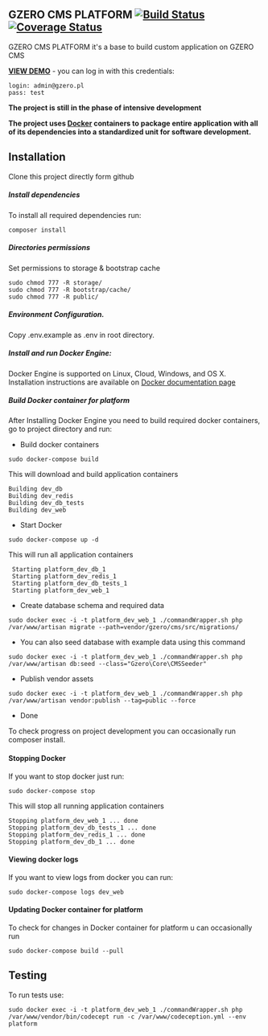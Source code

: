 ## GZERO CMS PLATFORM [![Build Status](https://travis-ci.org/GrupaZero/platform.png?branch=master)](https://travis-ci.org/GrupaZero/platform) [![Coverage Status](https://coveralls.io/repos/GrupaZero/platform/badge.svg?branch=master&service=github)](https://coveralls.io/github/GrupaZero/platform?branch=master)

GZERO CMS PLATFORM it's a base to build custom application on GZERO CMS

**[VIEW DEMO](http://staging.gzero.pl/en)** - you can log in with this credentials:

```
login: admin@gzero.pl
pass: test
```

**The project is still in the phase of intensive development**

**The project uses [Docker](https://www.docker.com/what-docker) containers to package entire application with all of its dependencies into a standardized unit for 
software development.**

## Installation

Clone this project directly form github

##### Install dependencies
To install all required dependencies run:
```
composer install
```

##### Directories permissions
Set permissions to storage & bootstrap cache
```
sudo chmod 777 -R storage/
sudo chmod 777 -R bootstrap/cache/
sudo chmod 777 -R public/
```

##### Environment Configuration.
 Copy .env.example as .env in root directory.
 
##### Install and run Docker Engine:

Docker Engine is supported on Linux, Cloud, Windows, and OS X. Installation instructions are available on [Docker documentation
 page](https://docs.docker.com/engine/installation/) 

##### Build Docker container for platform
After Installing Docker Engine you need to build required docker containers, go to project directory and run:

 - Build docker containers

 
 ```
 sudo docker-compose build
 ```
 
 This will download and build application containers
 
 ```
 Building dev_db
 Building dev_redis
 Building dev_db_tests
 Building dev_web
 ```
  
 - Start Docker
 
  ```
  sudo docker-compose up -d
  ```
  
  This will run all application containers
 
 ```
  Starting platform_dev_db_1
  Starting platform_dev_redis_1
  Starting platform_dev_db_tests_1
  Starting platform_dev_web_1
 ```
 
 - Create database schema and required data
 
```
sudo docker exec -i -t platform_dev_web_1 ./commandWrapper.sh php /var/www/artisan migrate --path=vendor/gzero/cms/src/migrations/
```

 - You can also seed database with example data using this command
 
```
sudo docker exec -i -t platform_dev_web_1 ./commandWrapper.sh php /var/www/artisan db:seed --class="Gzero\Core\CMSSeeder"
```

 - Publish vendor assets
 
```
sudo docker exec -i -t platform_dev_web_1 ./commandWrapper.sh php /var/www/artisan vendor:publish --tag=public --force
```

 - Done
 
 To check progress on project development you can occasionally run composer install.

#### Stopping Docker
 If you want to stop docker just run:
 
  ```
  sudo docker-compose stop
  ```
  
  This will stop all running application containers
 
 ```
 Stopping platform_dev_web_1 ... done
 Stopping platform_dev_db_tests_1 ... done
 Stopping platform_dev_redis_1 ... done
 Stopping platform_dev_db_1 ... done
 ```
 
#### Viewing docker logs
  If you want to view logs from docker you can run:
   ```
   sudo docker-compose logs dev_web
   ```
   
#### Updating Docker container for platform
   To check for changes in Docker container for platform u can occasionally run  
   ```
  sudo docker-compose build --pull
   ```
  
## Testing

To run tests use:

```
sudo docker exec -i -t platform_dev_web_1 ./commandWrapper.sh php /var/www/vendor/bin/codecept run -c /var/www/codeception.yml --env platform
```
